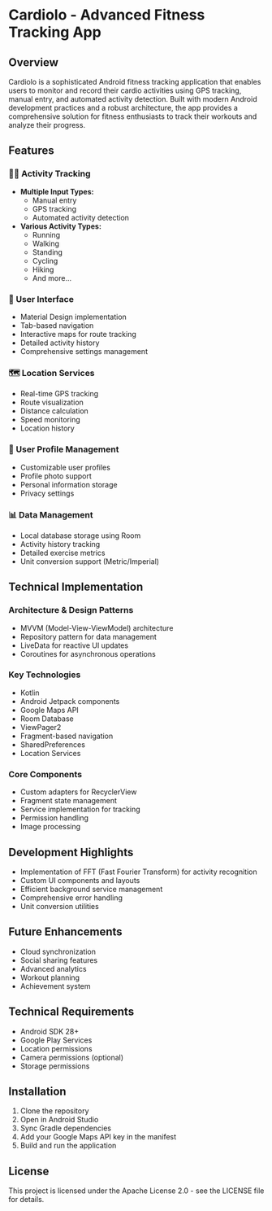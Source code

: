 # Cardiolo - Advanced Fitness Tracking App

## Overview
Cardiolo is a sophisticated Android fitness tracking application that enables users to monitor and record their cardio activities using GPS tracking, manual entry, and automated activity detection. Built with modern Android development practices and a robust architecture, the app provides a comprehensive solution for fitness enthusiasts to track their workouts and analyze their progress.

## Features

### 🏃‍♂️ Activity Tracking
- **Multiple Input Types:**
  - Manual entry
  - GPS tracking
  - Automated activity detection
- **Various Activity Types:**
  - Running
  - Walking
  - Standing
  - Cycling
  - Hiking
  - And more...

### 📱 User Interface
- Material Design implementation
- Tab-based navigation
- Interactive maps for route tracking
- Detailed activity history
- Comprehensive settings management

### 🗺️ Location Services
- Real-time GPS tracking
- Route visualization
- Distance calculation
- Speed monitoring
- Location history

### 👤 User Profile Management
- Customizable user profiles
- Profile photo support
- Personal information storage
- Privacy settings

### 📊 Data Management
- Local database storage using Room
- Activity history tracking
- Detailed exercise metrics
- Unit conversion support (Metric/Imperial)

## Technical Implementation

### Architecture & Design Patterns
- MVVM (Model-View-ViewModel) architecture
- Repository pattern for data management
- LiveData for reactive UI updates
- Coroutines for asynchronous operations

### Key Technologies
- Kotlin
- Android Jetpack components
- Google Maps API
- Room Database
- ViewPager2
- Fragment-based navigation
- SharedPreferences
- Location Services

### Core Components
- Custom adapters for RecyclerView
- Fragment state management
- Service implementation for tracking
- Permission handling
- Image processing

## Development Highlights
- Implementation of FFT (Fast Fourier Transform) for activity recognition
- Custom UI components and layouts
- Efficient background service management
- Comprehensive error handling
- Unit conversion utilities

## Future Enhancements
- Cloud synchronization
- Social sharing features
- Advanced analytics
- Workout planning
- Achievement system

## Technical Requirements
- Android SDK 28+
- Google Play Services
- Location permissions
- Camera permissions (optional)
- Storage permissions

## Installation
1. Clone the repository
2. Open in Android Studio
3. Sync Gradle dependencies
4. Add your Google Maps API key in the manifest
5. Build and run the application

## License
This project is licensed under the Apache License 2.0 - see the LICENSE file for details.
